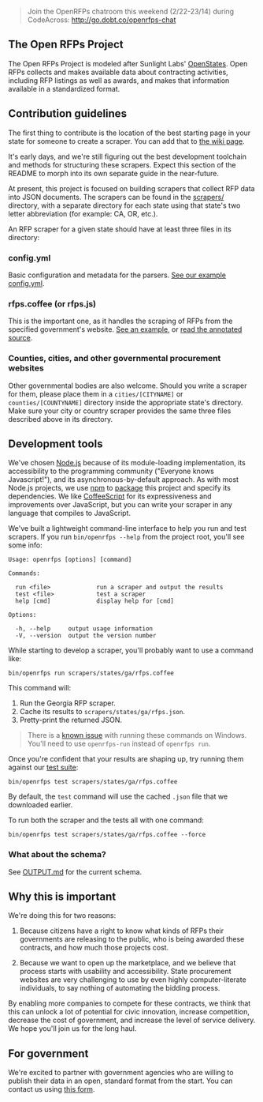 > Join the OpenRFPs chatroom this weekend (2/22-23/14) during CodeAcross: http://go.dobt.co/openrfps-chat

## The Open RFPs Project

The Open RFPs Project is modeled after Sunlight Labs' [OpenStates](https://github.com/sunlightlabs/openstates/tree/master/openstates). Open RFPs collects and makes available data about contracting activities, including RFP listings as well as awards, and makes that information available in a standardized format.

## Contribution guidelines
The first thing to contribute is the location of the best starting page in your state for someone to create a scraper. You can add that to [the wiki page](https://github.com/dobtco/openrfps/wiki/List-of-Procurement-Websites).

It's early days, and we're still figuring out the best development toolchain and methods for structuring these scrapers. Expect this section of the README to morph into its own separate guide in the near-future.

At present, this project is focused on building scrapers that collect RFP data into JSON documents. The scrapers can be found in the [scrapers/](https://github.com/dobtco/openrfps/tree/master/scrapers) directory, with a separate directory for each state using that state's two letter abbreviation (for example: CA, OR, etc.).

An RFP scraper for a given state should have at least three files in its directory:

### config.yml
Basic configuration and metadata for the parsers. [See our example config.yml](https://github.com/dobtco/openrfps/blob/master/scrapers/states/ga/config.yml).

### rfps.coffee (or rfps.js)
This is the important one, as it handles the scraping of RFPs from the specified government's website. [See an example](https://github.com/dobtco/openrfps/blob/master/scrapers/states/ga/rfps.coffee), or [read the annotated source](http://dobtco.github.io/openrfps/docs/rfps.html).

### Counties, cities, and other governmental procurement websites
Other governmental bodies are also welcome. Should you write a scraper for them, please place them in a `cities/[CITYNAME]` or `counties/[COUNTYNAME]` directory inside the appropriate state's directory. Make sure your city or country scraper provides the same three files described above in its directory.

## Development tools
We've chosen [Node.js](http://nodejs.org/) because of its module-loading implementation, its accessibility to the programming community ("Everyone knows Javascript!"), and its asynchronous-by-default approach. As with most Node.js projects, we use [npm](https://www.npmjs.org/) to [package](https://github.com/dobtco/openrfps/blob/master/package.json) this project and specify its dependencies. We like [CoffeeScript](http://coffeescript.org/) for its expressiveness and improvements over JavaScript, but you can write your scraper in any language that compiles to JavaScript.

We've built a lightweight command-line interface to help you run and test scrapers. If you run `bin/openrfps --help` from the project root, you'll see some info:

    Usage: openrfps [options] [command]

    Commands:

      run <file>             run a scraper and output the results
      test <file>            test a scraper
      help [cmd]             display help for [cmd]

    Options:

      -h, --help     output usage information
      -V, --version  output the version number

While starting to develop a scraper, you'll probably want to use a command like:

    bin/openrfps run scrapers/states/ga/rfps.coffee

This command will:

1. Run the Georgia RFP scraper.
2. Cache its results to `scrapers/states/ga/rfps.json`.
3. Pretty-print the returned JSON.

> There is a [known issue](https://github.com/visionmedia/commander.js/pull/173) with running these commands on Windows. You'll need to use `openrfps-run` instead of `openrfps run`.

Once you're confident that your results are shaping up, try running them against our [test suite](https://github.com/dobtco/openrfps/blob/master/bin/openrfps-test):

    bin/openrfps test scrapers/states/ga/rfps.coffee

By default, the `test` command will use the cached `.json` file that we downloaded earlier.

To run both the scraper and the tests all with one command:

    bin/openrfps test scrapers/states/ga/rfps.coffee --force

### What about the schema?
See [OUTPUT.md](https://github.com/dobtco/openrfps/blob/master/OUTPUT.md) for the current schema.

## Why this is important
We're doing this for two reasons:

1. Because citizens have a right to know what kinds of RFPs their governments are releasing to the public, who is being awarded these contracts, and how much those projects cost.

2. Because we want to open up the marketplace, and we believe that process starts with usability and accessibility. State procurement websites are very challenging to use by even highly computer-literate individuals, to say nothing of automating the bidding process.

By enabling more companies to compete for these contracts, we think that this can unlock a lot of potential for civic innovation, increase competition,  decrease the cost of government, and increase the level of service delivery. We hope you'll join us for the long haul.

## For government
We're excited to partner with government agencies who are willing to publish their data in an open, standard format from the start. You can contact us using [this form](https://screendoor.dobt.co/dobt/openrfps-government-interest-form).
